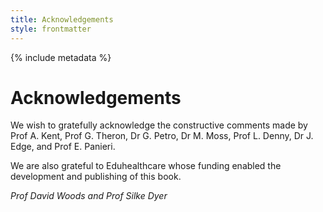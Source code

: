 ```yaml
---
title: Acknowledgements
style: frontmatter
---
```


{% include metadata %}

# Acknowledgements

We wish to gratefully acknowledge the constructive comments made by Prof A. Kent, Prof G. Theron, Dr G. Petro, Dr M. Moss, Prof L. Denny, Dr J. Edge, and Prof E. Panieri.

We are also grateful to Eduhealthcare whose funding enabled the development and publishing of this book.

*Prof David Woods and Prof Silke Dyer*
